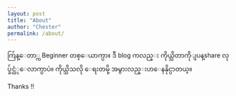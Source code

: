 ```yaml
---
layout: post
title: "About"
author: "Chester"
permalink: /about/
---
```


က်ြန္ေတာ္က Beginner တစ္ေယာက္ပာ။ ဒီ blog ကလည္း ကိုယ္သိတာကိုျပန္share လုပ္ခ်င္ယံုေလာက္ပာပဲ။
ကိုယ္သိသလို ေရးတမို့ အမွားလည္းပာေနနိုင္ပာတယ္။ 

Thanks !!
